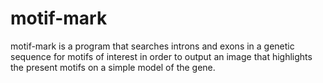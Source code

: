# motif-mark
motif-mark is a program that searches introns and exons in a genetic sequence for motifs of interest in order to output an image that highlights the present motifs on a simple model of the gene.
